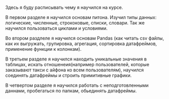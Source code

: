 Здесь я буду расписывать чему я научился на курсе.<br>

В первом разделе я научился основам питона. Изучил типы данных: логические, численные, стрококовые, списки, словари. Так же научился пользоваться циклами и условиями.<br>

Во втором раздлеле я научился основам Pandas (как читать csv файлы, как их выгружать, групировка, агрегация, сортировка датафреймов, применение функции к колонкам).<br>

В третьем разделе я научился находить уникальные значения в таблицах, искать отношенеия(например пользователей, которые заказывают такси с айфона ко всем пользователям), научился соединять датафреймы и строить примитивные графики.<br>

В четвертом разделе я научился работать с неподготовленными даннами, пробегаться по папкам, обьединять датафреймы.<br>
